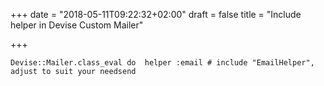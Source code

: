 +++
date = "2018-05-11T09:22:32+02:00"
draft = false
title = "Include helper in Devise Custom Mailer"

+++
<!--more-->

    Devise::Mailer.class_eval do  helper :email # include "EmailHelper", adjust to suit your needsend